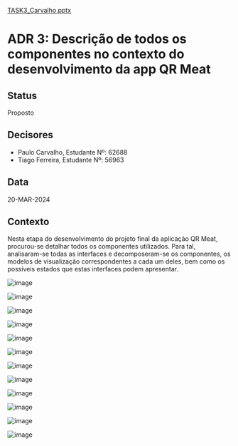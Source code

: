 
[TASK3_Carvalho.pptx](https://github.com/PauloRTC/Grup-47-QRmeat/files/14704334/TASK3_Carvalho.pptx)

# ADR 3: Descrição de todos os componentes no contexto do desenvolvimento da app QR Meat

## Status
Proposto

## Decisores
- Paulo Carvalho, Estudante Nº: 62688
- Tiago Ferreira, Estudante Nº: 56963

## Data
20-MAR-2024

## Contexto
Nesta etapa do desenvolvimento do projeto final da aplicação QR Meat, procurou-se detalhar todos os componentes utilizados. Para tal, analisaram-se todas as interfaces e decomposeram-se os componentes, os modelos de visualização correspondentes a cada um deles, bem como os possíveis estados que estas interfaces podem apresentar.



![image](https://github.com/PauloRTC/Grup-47-QRmeat/assets/162343860/8a2fbe6a-f6b6-4644-9b86-5c4bda984613)

![image](https://github.com/PauloRTC/Grup-47-QRmeat/assets/162343860/fa412c3c-0cd4-451c-a065-880e0379a792)

![image](https://github.com/PauloRTC/Grup-47-QRmeat/assets/162343860/4c7f56bd-d09f-4f1e-9d07-b5c19b02ccd5)

![image](https://github.com/PauloRTC/Grup-47-QRmeat/assets/162343860/c4b293f0-8220-4f30-b955-8bb9a0303c16)

![image](https://github.com/PauloRTC/Grup-47-QRmeat/assets/162343860/e9326881-046f-422e-a8d6-c97e18c435d5)

![image](https://github.com/PauloRTC/Grup-47-QRmeat/assets/162343860/97a57146-edf8-4d58-a564-1d5957101270)

![image](https://github.com/PauloRTC/Grup-47-QRmeat/assets/82768310/767ee452-099e-48fc-9a5a-06cb28449cca)

![image](https://github.com/PauloRTC/Grup-47-QRmeat/assets/82768310/f51eb308-418c-4694-b8e7-abbe7aa1bcfa)

![image](https://github.com/PauloRTC/Grup-47-QRmeat/assets/82768310/8addc409-c96e-4d7d-8d81-6a35d0a05029)

![image](https://github.com/PauloRTC/Grup-47-QRmeat/assets/82768310/be806f69-7cad-47e8-ad22-831fbdbeee05)

![image](https://github.com/PauloRTC/Grup-47-QRmeat/assets/82768310/cb1ca2a8-e038-453a-b40b-8dcf90588570)

![image](https://github.com/PauloRTC/Grup-47-QRmeat/assets/82768310/31688530-993d-4a81-ada8-047ee09a2d78)






